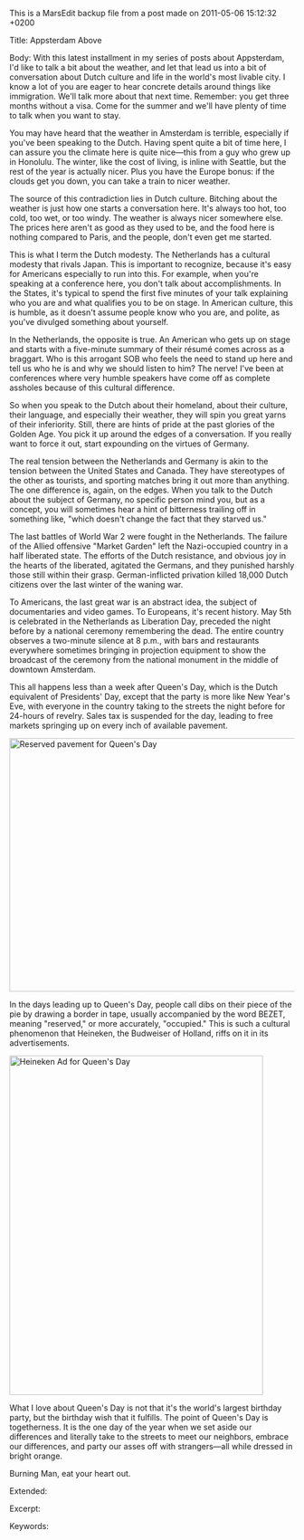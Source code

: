 This is a MarsEdit backup file from a post made on 2011-05-06 15:12:32 +0200

Title:
Appsterdam Above

Body:
With this latest installment in my series of posts about Appsterdam, I'd like to talk a bit about the weather, and let that lead us into a bit of conversation about Dutch culture and life in the world's most livable city. I know a lot of you are eager to hear concrete details around things like immigration. We'll talk more about that next time. Remember: you get three months without a visa. Come for the summer and we'll have plenty of time to talk when you want to stay.You may have heard that the weather in Amsterdam is terrible, especially if you've been speaking to the Dutch. Having spent quite a bit of time here, I can assure you the climate here is quite nice—this from a guy who grew up in Honolulu. The winter, like the cost of living, is inline with Seattle, but the rest of the year is actually nicer. Plus you have the Europe bonus: if the clouds get you down, you can take a train to nicer weather.The source of this contradiction lies in Dutch culture. Bitching about the weather is just how one starts a conversation here. It's always too hot, too cold, too wet, or too windy. The weather is always nicer somewhere else. The prices here aren't as good as they used to be, and the food here is nothing compared to Paris, and the people, don't even get me started.This is what I term the Dutch modesty. The Netherlands has a cultural modesty that rivals Japan. This is important to recognize, because it's easy for Americans especially to run into this. For example, when you're speaking at a conference here, you don't talk about accomplishments. In the States, it's typical to spend the first five minutes of your talk explaining who you are and what qualifies you to be on stage. In American culture, this is humble, as it doesn't assume people know who you are, and polite, as you've divulged something about yourself.In the Netherlands, the opposite is true. An American who gets up on stage and starts with a five-minute summary of their résumé comes across as a braggart. Who is this arrogant SOB who feels the need to stand up here and tell us who he is and why we should listen to him? The nerve! I've been at conferences where very humble speakers have come off as complete assholes because of this cultural difference.So when you speak to the Dutch about their homeland, about their culture, their language, and especially their weather, they will spin you great yarns of their inferiority. Still, there are hints of pride at the past glories of the Golden Age. You pick it up around the edges of a conversation. If you really want to force it out, start expounding on the virtues of Germany.The real tension between the Netherlands and Germany is akin to the tension between the United States and Canada. They have stereotypes of the other as tourists, and sporting matches bring it out more than anything. The one difference is, again, on the edges. When you talk to the Dutch about the subject of Germany, no specific person mind you, but as a concept, you will sometimes hear a hint of bitterness trailing off in something like, "which doesn't change the fact that they starved us."The last battles of World War 2 were fought in the Netherlands. The failure of the Allied offensive "Market Garden" left the Nazi-occupied country in a half liberated state. The efforts of the Dutch resistance, and obvious joy in the hearts of the liberated, agitated the Germans, and they punished harshly those still within their grasp. German-inflicted privation killed 18,000 Dutch citizens over the last winter of the waning war.To Americans, the last great war is an abstract idea, the subject of documentaries and video games. To Europeans, it's recent history. May 5th is celebrated in the Netherlands as Liberation Day, preceded the night before by a national ceremony remembering the dead. The entire country observes a two-minute silence at 8 p.m., with bars and restaurants everywhere sometimes bringing in projection equipment to show the broadcast of the ceremony from the national monument in the middle of downtown Amsterdam.This all happens less than a week after Queen's Day, which is the Dutch equivalent of Presidents' Day, except that the party is more like New Year's Eve, with everyone in the country taking to the streets the night before for 24-hours of revelry. Sales tax is suspended for the day, leading to free markets springing up on every inch of available pavement.
<img src="marsedit://pending/A087D8FD-317A-4770-B11F-92C1F05CA72E/" alt="Reserved pavement for Queen's Day" title="Bezet.JPG" border="0" width="600" height="448" />
In the days leading up to Queen's Day, people call dibs on their piece of the pie by drawing a border in tape, usually accompanied by the word BEZET, meaning "reserved," or more accurately, "occupied." This is such a cultural phenomenon that Heineken, the Budweiser of Holland, riffs on it in its advertisements.
<img src="marsedit://pending/64760050-F379-4270-A8B3-B6744226D795/" alt="Heineken Ad for Queen's Day" title="Heineken.jpg" border="0" width="448" height="600" />

What I love about Queen's Day is not that it's the world's largest birthday party, but the birthday wish that it fulfills. The point of Queen's Day is togetherness. It is the one day of the year when we set aside our differences and literally take to the streets to meet our neighbors, embrace our differences, and party our asses off with strangers—all while dressed in bright orange.Burning Man, eat your heart out.

Extended:


Excerpt:


Keywords:
